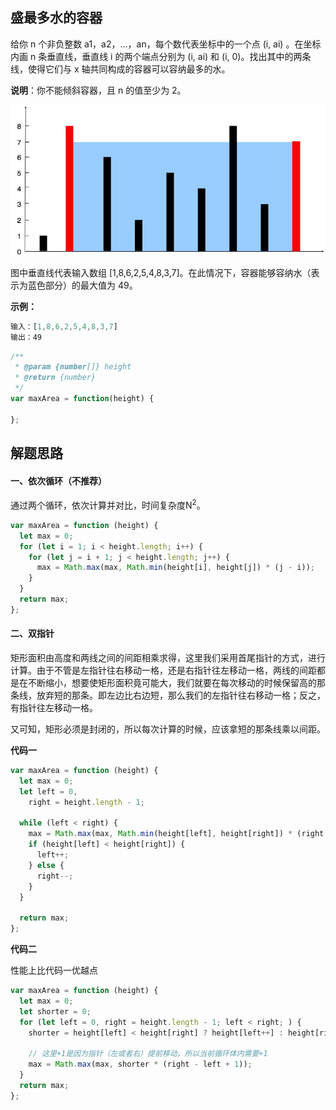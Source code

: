 ## 盛最多水的容器

给你 n 个非负整数 a1，a2，...，an，每个数代表坐标中的一个点 (i, ai) 。在坐标内画 n 条垂直线，垂直线 i 的两个端点分别为 (i, ai) 和 (i, 0)。找出其中的两条线，使得它们与 x 轴共同构成的容器可以容纳最多的水。



**说明**：你不能倾斜容器，且 n 的值至少为 2。

![question_11](./images/question_11.jpg)

图中垂直线代表输入数组 [1,8,6,2,5,4,8,3,7]。在此情况下，容器能够容纳水（表示为蓝色部分）的最大值为 49。

 

**示例：**

```javascript
输入：[1,8,6,2,5,4,8,3,7]
输出：49
```



```javascript
/**
 * @param {number[]} height
 * @return {number}
 */
var maxArea = function(height) {

};
```



## 解题思路

#### 一、依次循环（不推荐）

通过两个循环，依次计算并对比，时间复杂度N<sup>2</sup>。

```javascript
var maxArea = function (height) {
  let max = 0;
  for (let i = 1; i < height.length; i++) {
    for (let j = i + 1; j < height.length; j++) {
      max = Math.max(max, Math.min(height[i], height[j]) * (j - i));
    }
  }
  return max;
};
```



#### 二、双指针

​		矩形面积由高度和两线之间的间距相乘求得，这里我们采用首尾指针的方式，进行计算。由于不管是左指针往右移动一格，还是右指针往左移动一格，两线的间距都是在不断缩小，想要使矩形面积竟可能大，我们就要在每次移动的时候保留高的那条线，放弃短的那条。即左边比右边短，那么我们的左指针往右移动一格；反之，有指针往左移动一格。

​		又可知，矩形必须是封闭的，所以每次计算的时候，应该拿短的那条线乘以间距。



**代码一**

```javascript
var maxArea = function (height) {
  let max = 0;
  let left = 0,
    right = height.length - 1;

  while (left < right) {
    max = Math.max(max, Math.min(height[left], height[right]) * (right - left));
    if (height[left] < height[right]) {
      left++;
    } else {
      right--;
    }
  }

  return max;
};
```



**代码二**

性能上比代码一优越点

```javascript
var maxArea = function (height) {
  let max = 0;
  let shorter = 0;
  for (let left = 0, right = height.length - 1; left < right; ) {
    shorter = height[left] < height[right] ? height[left++] : height[right--];
    
    // 这里+1是因为指针（左或者右）提前移动，所以当前循环体内需要+1
    max = Math.max(max, shorter * (right - left + 1));
  }
  return max;
};
```





